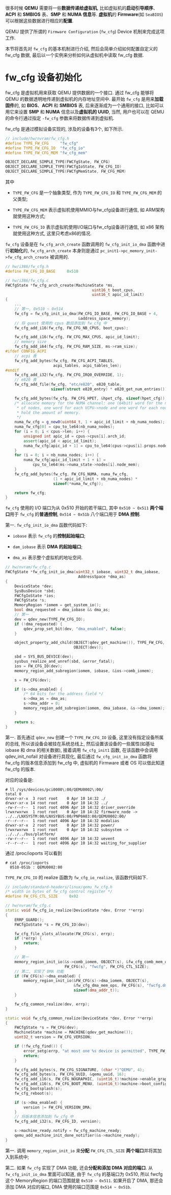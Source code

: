 
很多时候 **QEMU** 需要将一些**数据传递给虚拟机**, 比如虚拟机的**启动引导顺序**、**ACPI** 和 **SMBIOS** 表、**SMP** 和 **NUMA 信息**等. **虚拟机**的 **Firmware**(如 `SeaBIOS`)可以根据这些数据进行相应的**配置**. 

QEMU 提供了所谓的 `Firmware Configuration` (`fw_cfg`) Device 机制来完成这项工作. 

本节将首先对 `fw_cfg` 的基本机制进行介绍, 然后会简单介绍如何配置自定义的 fw_cfg 数据, 最后以一个实例来分析如何从虚拟机中读取 fw_cfg 数据. 

# fw_cfg 设备初始化

fw_cfg 是虚拟机用来获取 QEMU 提供数据的一个接口. 通过 fw_cfg 能够将 QEMU 的数据透明地传递到虚拟机的内存地址空间中. 最开始 `fw_cfg` 是用来**加载固件**的, 如 **BIOS**、**ACPI** 和 **SMBIOS** 表, 后来逐渐成为一个通用的接口, 比如可以用它来设置 **SMP** 和 **NUMA** 信息以及**虚拟机的 UUID**, 当然, 用户也可以在 QEMU 的命令行通过指定 `-fw_cfg` 参数来将数据传递到虚拟机. 

fw_cfg 是通过模拟设备实现的, 涉及的设备有3个, 如下所示.

```cpp
// include/hw/nvram/fw_cfg.h
#define TYPE_FW_CFG     "fw_cfg"
#define TYPE_FW_CFG_IO  "fw_cfg_io"
#define TYPE_FW_CFG_MEM "fw_cfg_mem"

OBJECT_DECLARE_SIMPLE_TYPE(FWCfgState, FW_CFG)
OBJECT_DECLARE_SIMPLE_TYPE(FWCfgIoState, FW_CFG_IO)
OBJECT_DECLARE_SIMPLE_TYPE(FWCfgMemState, FW_CFG_MEM)
```

其中

* `TYPE_FW_CFG` 是一个抽象类型, 作为 `TYPE_FW_CFG_IO` 和 `TYPE_FW_CFG_MEM` 的父类型;

* `TYPE_FW_CFG_MEM` 表示虚拟机使用MMIO与fw_cfg设备进行通信, 如 ARM架构就使用这种方式;

* `TYPE_FW_CFG_IO` 表示虚拟机使用I/O端口与fw_cfg设备进行通信, 如 x86 架构就使用这种方式, 这里只考虑x86的情况. 

`fw_cfg` 设备是在 `fw_cfg_arch_create` 函数调用的 `fw_cfg_init_io_dma` 函数中进行**初始化**的, `fw_cfg_arch_create` 本身则是通过 `pc_init1->pc_memory_init->fw_cfg_arch_create` 被调用的. 

```cpp
// hw/i386/fw_cfg.h
#define FW_CFG_IO_BASE     0x510

// hw/i386/fw_cfg.c
FWCfgState *fw_cfg_arch_create(MachineState *ms,
                                      uint16_t boot_cpus,
                                      uint16_t apic_id_limit)
{
    ...
    // 第一, 0x510 ~ 0x514
    fw_cfg = fw_cfg_init_io_dma(FW_CFG_IO_BASE, FW_CFG_IO_BASE + 4,
                                &address_space_memory);
    // 将 guest 使用的 cpus 数目添加到 fw_cfg 中
    fw_cfg_add_i16(fw_cfg, FW_CFG_NB_CPUS, boot_cpus);

    fw_cfg_add_i16(fw_cfg, FW_CFG_MAX_CPUS, apic_id_limit);
    // memory size
    fw_cfg_add_i64(fw_cfg, FW_CFG_RAM_SIZE, ms->ram_size);
#ifdef CONFIG_ACPI
    // acpi 表
    fw_cfg_add_bytes(fw_cfg, FW_CFG_ACPI_TABLES,
                     acpi_tables, acpi_tables_len);
#endif
    fw_cfg_add_i32(fw_cfg, FW_CFG_IRQ0_OVERRIDE, 1);
    // e820 表
    fw_cfg_add_file(fw_cfg, "etc/e820", e820_table,
                    sizeof(struct e820_entry) * e820_get_num_entries());

    fw_cfg_add_bytes(fw_cfg, FW_CFG_HPET, &hpet_cfg, sizeof(hpet_cfg));
    /* allocate memory for the NUMA channel: one (64bit) word for the number
     * of nodes, one word for each VCPU->node and one word for each node to
     * hold the amount of memory.
     */
    numa_fw_cfg = g_new0(uint64_t, 1 + apic_id_limit + nb_numa_nodes);
    numa_fw_cfg[0] = cpu_to_le64(nb_numa_nodes);
    for (i = 0; i < cpus->len; i++) {
        unsigned int apic_id = cpus->cpus[i].arch_id;
        assert(apic_id < apic_id_limit);
        numa_fw_cfg[apic_id + 1] = cpu_to_le64(cpus->cpus[i].props.node_id);
    }
    for (i = 0; i < nb_numa_nodes; i++) {
        numa_fw_cfg[apic_id_limit + 1 + i] =
            cpu_to_le64(ms->numa_state->nodes[i].node_mem);
    }
    fw_cfg_add_bytes(fw_cfg, FW_CFG_NUMA, numa_fw_cfg,
                     (1 + apic_id_limit + nb_numa_nodes) *
                     sizeof(*numa_fw_cfg));

    return fw_cfg;
}
```

`fw_cfg` 使用的 I/O 端口为从 0x510 开始的若干端口, 其中 `0x510 ~ 0x511` **两个端口**用于 `fw_cfg` 的**普通控制**, `0x514 ~ 0x51b` 八个端口用于 **DMA 控制**. 

第一. `fw_cfg_init_io_dma` 函数代码如下:

* `iobase` 表示 `fw_cfg` 的**控制起始端口**;

* `dam_iobase` 表示 **DMA 的起始端口**;

* `dma_as` 表示整个虚拟机的地址空间. 

```cpp
// hw/nvram/fw_cfg.c
FWCfgState *fw_cfg_init_io_dma(uint32_t iobase, uint32_t dma_iobase,
                                AddressSpace *dma_as)
{
    DeviceState *dev;
    SysBusDevice *sbd;
    FWCfgIoState *ios;
    FWCfgState *s;
    MemoryRegion *iomem = get_system_io();
    bool dma_requested = dma_iobase && dma_as;
    // 第一
    dev = qdev_new(TYPE_FW_CFG_IO);
    if (!dma_requested) {
        qdev_prop_set_bit(dev, "dma_enabled", false);
    }

    object_property_add_child(OBJECT(qdev_get_machine()), TYPE_FW_CFG,
                              OBJECT(dev));

    sbd = SYS_BUS_DEVICE(dev);
    sysbus_realize_and_unref(sbd, &error_fatal);
    ios = FW_CFG_IO(dev);
    memory_region_add_subregion(iomem, iobase, &ios->comb_iomem);

    s = FW_CFG(dev);

    if (s->dma_enabled) {
        /* 64 bits for the address field */
        s->dma_as = dma_as;
        s->dma_addr = 0;
        memory_region_add_subregion(iomem, dma_iobase, &s->dma_iomem);
    }

    return s;
}
```

第一. 首先通过 `qdev_new` 创建一个 `TYPE_FW_CFG_IO` 设备, 这里没有指定设备所属的总线, 所以该设备会被挂在系统总线上, 然后设置该设备的一些属性(如基址 iobase 和 dma 的相关数据), 接着调用 `fw_cfg_init1` 函数, 在该函数中会调用 qdev_init_nofail 对设备进行具现化, 最后通过 `fw_cfg_init_io_dma` 函数将 fw_cfg 的版本信息添加到 fw_cfg 中, 虚拟机的 Firmware 或者 OS 可以借此知道 fw_cfg 的版本. 

对应的设备是:

```
# ll /sys/devices/pci0000\:00/QEMU0002\:00/
total 0
drwxr-xr-x  3 root root    0 Apr 10 14:32 ./
drwxr-xr-x 14 root root    0 Apr 10 14:32 ../
-rw-r--r--  1 root root 4096 Apr 10 14:32 driver_override
lrwxrwxrwx  1 root root    0 Apr 10 14:32 firmware_node -> ../../LNXSYSTM:00/LNXSYBUS:00/PNP0A03:00/QEMU0002:00/
-r--r--r--  1 root root 4096 Apr 10 14:32 modalias
drwxr-xr-x  2 root root    0 Apr 10 14:32 power/
lrwxrwxrwx  1 root root    0 Apr 10 14:32 subsystem -> ../../../bus/platform/
-rw-r--r--  1 root root 4096 Apr 10 14:32 uevent
-r--r--r--  1 root root 4096 Apr 10 14:32 waiting_for_supplier
```

通过 /proc/ioports 可以看到

```
# cat /proc/ioports
  0510-051b : QEMU0002:00
```

`TYPE_FW_CFG_IO` 的 realize 函数为 `fw_cfg_io_realize`, 该函数代码如下. 

```cpp
// include/standard-headers/linux/qemu_fw_cfg.h
/* width in bytes of fw_cfg control register */
#define FW_CFG_CTL_SIZE		0x02

// hw/nvram/fw_cfg.c
static void fw_cfg_io_realize(DeviceState *dev, Error **errp)
{
    ERRP_GUARD();
    FWCfgIoState *s = FW_CFG_IO(dev);

    fw_cfg_file_slots_allocate(FW_CFG(s), errp);
    if (*errp) {
        return;
    }

    // 第一
    memory_region_init_io(&s->comb_iomem, OBJECT(s), &fw_cfg_comb_mem_ops,
                          FW_CFG(s), "fwcfg", FW_CFG_CTL_SIZE);
    // 第二, 实现了 DMA 功能
    if (FW_CFG(s)->dma_enabled) {
        memory_region_init_io(&FW_CFG(s)->dma_iomem, OBJECT(s),
                              &fw_cfg_dma_mem_ops, FW_CFG(s), "fwcfg.dma",
                              sizeof(dma_addr_t));
    }

    fw_cfg_common_realize(dev, errp);
}

static void fw_cfg_common_realize(DeviceState *dev, Error **errp)
{
    FWCfgState *s = FW_CFG(dev);
    MachineState *machine = MACHINE(qdev_get_machine());
    uint32_t version = FW_CFG_VERSION;

    if (!fw_cfg_find()) {
        error_setg(errp, "at most one %s device is permitted", TYPE_FW_CFG);
        return;
    }

    fw_cfg_add_bytes(s, FW_CFG_SIGNATURE, (char *)"QEMU", 4);
    fw_cfg_add_bytes(s, FW_CFG_UUID, &qemu_uuid, 16);
    fw_cfg_add_i16(s, FW_CFG_NOGRAPHIC, (uint16_t)!machine->enable_graphics);
    fw_cfg_add_i16(s, FW_CFG_BOOT_MENU, (uint16_t)(machine->boot_config.has_menu && machine->boot_config.menu));
    fw_cfg_bootsplash(s);
    fw_cfg_reboot(s);

    if (s->dma_enabled) {
        version |= FW_CFG_VERSION_DMA;
    }
    // 将版本信息添加到 fw_cfg 中
    fw_cfg_add_i32(s, FW_CFG_ID, version);

    s->machine_ready.notify = fw_cfg_machine_ready;
    qemu_add_machine_init_done_notifier(&s->machine_ready);
}
```

第一. 调用 `memory_region_init_io` 来**分配** `FW_CFG_CTL_SIZE` **两个端口**并将其加入到系统中;


第二. 如果 `fw_cfg` 实现了 DMA 功能, 还会**分配和添加 DMA 对应的端口**. 从 `fw_cfg_init_io_dma` 里面可以知道, 由于 `fw_cfg` 的基端口为 0x510, 所以 fwcfg 这个 MemoryRegion 的端口范围就是 `0x510 ~ 0x511`. 如果开启了 DMA, 那还会添加 DMA 对应的端口, DMA 使用的端口范围是 `0x514 ~ 0x51b`. 

